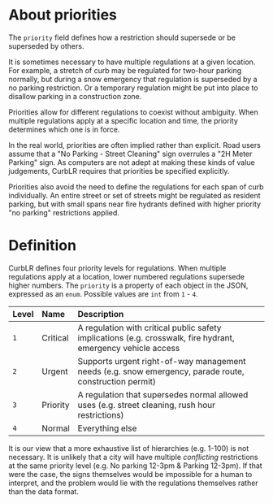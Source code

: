 # About priorities

The `priority` field defines how a restriction should supersede or be superseded by others.

It is sometimes necessary to have multiple regulations at a given location. For example, a stretch of curb may be regulated for two-hour parking normally, but during a snow emergency that regulation is superseded by a no parking restriction. Or a temporary regulation might be put into place to disallow parking in a construction zone.

Priorities allow for different regulations to coexist without ambiguity. When multiple regulations apply at a specific location and time, the priority determines which one is in force.

In the real world, priorities are often implied rather than explicit. Road users assume that a "No Parking - Street Cleaning" sign overrules a "2H Meter Parking" sign. As computers are not adept at making these kinds of value judgements, CurbLR requires that priorities be specified explicitly.

Priorities also avoid the need to define the regulations for each span of curb individually. An entire street or set of streets might be regulated as resident parking, but with small spans near fire hydrants defined with higher priority "no parking" restrictions applied.

# Definition
CurbLR defines four priority levels for regulations. When multiple regulations apply at a location, lower numbered regulations supersede higher numbers. The `priority` is a property of each object in the JSON, expressed as an `enum`. Possible values are `int` from `1` - `4`.

| Level | Name | Description |
| :--- | :--- | :--- |
| `1` | Critical | A regulation with critical public safety implications (e.g. crosswalk, fire hydrant, emergency vehicle access
| `2` | Urgent | Supports urgent right-of-way management needs (e.g. snow emergency, parade route, construction permit)
| `3` | Priority | A regulation that supersedes normal allowed uses (e.g. street cleaning, rush hour restrictions) |
| `4` | Normal | Everything else |

It is our view that a more exhaustive list of hierarchies (e.g. 1-100) is not necessary. It is unlikely that a city will have multiple _conflicting_ restrictions at the same priority level (e.g. No parking 12-3pm & Parking 12-3pm). If that were the case, the signs themselves would be impossible for a human to interpret, and the problem would lie with the regulations themselves rather than the data format.
